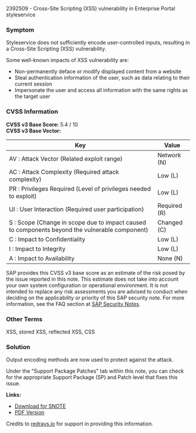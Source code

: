 2392509 - Cross-Site Scripting (XSS) vulnerability in Enterprise Portal styleservice

### Symptom

Styleservice does not sufficiently encode user-controlled inputs, resulting in a Cross-Site Scripting (XSS) vulnerability.

Some well-known impacts of XSS vulnerability are:

- Non-permanently deface or modify displayed content from a website
- Steal authentication information of the user, such as data relating to their current session
- Impersonate the user and access all information with the same rights as the target user

### CVSS Information

**CVSS v3 Base Score:** 5.4 / 10  
**CVSS v3 Base Vector:**

| Key                                                           | Value            |
| ------------------------------------------------------------- | ---------------- |
| AV : Attack Vector (Related exploit range)                    | Network (N)      |
| AC : Attack Complexity (Required attack complexity)           | Low (L)          |
| PR : Privileges Required (Level of privileges needed to exploit) | Low (L)      |
| UI : User Interaction (Required user participation)           | Required (R)     |
| S : Scope (Change in scope due to impact caused to components beyond the vulnerable component) | Changed (C) |
| C : Impact to Confidentiality                                 | Low (L)          |
| I : Impact to Integrity                                       | Low (L)          |
| A : Impact to Availability                                   | None (N)         |

SAP provides this CVSS v3 base score as an estimate of the risk posed by the issue reported in this note. This estimate does not take into account your own system configuration or operational environment. It is not intended to replace any risk assessments you are advised to conduct when deciding on the applicability or priority of this SAP security note. For more information, see the FAQ section at [SAP Security Notes](https://support.sap.com/securitynotes).

### Other Terms

XSS, stored XSS, reflected XSS, CSS

### Solution

Output encoding methods are now used to protect against the attack.

Under the "Support Package Patches" tab within this note, you can check for the appropriate Support Package (SP) and Patch level that fixes this issue.

**Links:**

- [Download for SNOTE](https://notesdownloads.sap.com/note/0040000018437452017)
- [PDF Version](https://userapps.support.sap.com/sap/support/sfm/notes/print/0002392509?language=en-US&token=507F0B69EEC1B3E28AAB852ABD680419)

Credits to [redrays.io](https://redrays.io) for support in providing this information.